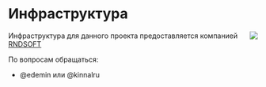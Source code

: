 # Инфраструктура

[<img src="https://user-images.githubusercontent.com/1270997/140707664-a972736a-195d-4bab-8194-fe3a72d26a74.png" data-canonical-src="https://user-images.githubusercontent.com/1270997/140707664-a972736a-195d-4bab-8194-fe3a72d26a74.png" align="right" />](https://clck.ru/YhPus)

Инфраструктура для данного проекта предоставляется компанией [RNDSOFT](https://github.com/RND-SOFT)

По вопросам обращаться:

* @edemin или @kinnalru
